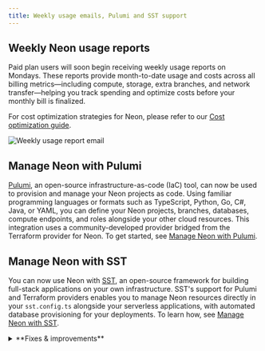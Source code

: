 ```yaml
---
title: Weekly usage emails, Pulumi and SST support
---
```


## Weekly Neon usage reports

Paid plan users will soon begin receiving weekly usage reports on Mondays. These reports provide month-to-date usage and costs across all billing metrics—including compute, storage, extra branches, and network transfer—helping you track spending and optimize costs before your monthly bill is finalized.

For cost optimization strategies for Neon, please refer to our [Cost optimization guide](/docs/introduction/cost-optimization).

![Weekly usage report email](/docs/changelog/weekly_usage_report.png)

## Manage Neon with Pulumi

[Pulumi](https://www.pulumi.com), an open-source infrastructure-as-code (IaC) tool, can now be used to provision and manage your Neon projects as code. Using familiar programming languages or formats such as TypeScript, Python, Go, C#, Java, or YAML, you can define your Neon projects, branches, databases, compute endpoints, and roles alongside your other cloud resources. This integration uses a community-developed provider bridged from the Terraform provider for Neon. To get started, see [Manage Neon with Pulumi](/guides/neon-pulumi).

## Manage Neon with SST

You can now use Neon with [SST](https://sst.dev/), an open-source framework for building full-stack applications on your own infrastructure. SST's support for Pulumi and Terraform providers enables you to manage Neon resources directly in your `sst.config.ts` alongside your serverless applications, with automated database provisioning for your deployments. To learn how, see [Manage Neon with SST](/guides/neon-sst).

<details>
<summary>**Fixes & improvements**</summary>

- **Neon CLI**
  - We updated the Neon CLI to version 2.15.1, which adds support for numeric characters in parent branch names and fixes CSRF authentication errors experienced by some users. To upgrade your Neon CLI version, please refer to our [upgrade instructions](https://neon.com/docs/reference/cli-install#upgrade).
- **Neon API**
  - Fixed an issue where database rename requests through the [Update branch](https://api-docs.neon.tech/reference/updateprojectbranchdatabase) endpoint could fail with a `could not configure compute node` error when the target database had active connections. The database rename operation now drops existing connections to the database before renaming, which allows rename requests to complete successfully.
- **Postgres extensions**
  - We've added support for [pgvector](/docs/extensions/pgvector) v0.8.1 on Postgres 18. This new version of `pgvector` adds support for Postgres 18 and improves `binary_quantize` function performance.
  - The `neon` Postgres extension, which provides functions and views for gathering Neon-specific metrics, has been updated to version 1.9. To learn more about this extension, see [The neon extension](/docs/extensions/neon).
- **Neon Console**
  - Fixed an issue that prevented creating Postgres 18 projects in HIPAA-enabled organizations. Note that HIPAA cannot be enabled on Postgres 18 projects, as Postgres 18 is currently in preview.
- **Snapshot restore**
  - The [multi-step snapshot restore](/docs/guides/backup-restore#multi-step-restore) flow now includes **Restored to** and **Restored from** fields that show the target date/time and source snapshot for the restore operation. At the end of the restore flow, a **Go to branch** button lets you navigate directly to the backup branch created by the restore operation.

</details>
